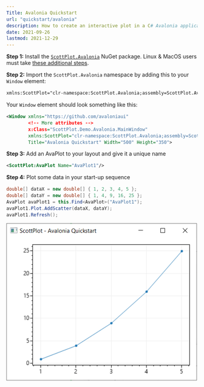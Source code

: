 ```yaml
---
Title: Avalonia Quickstart
url: "quickstart/avalonia"
description: How to create an interactive plot in a C# Avalonia application
date: 2021-09-26
lastmod: 2021-12-29
---
```


**Step 1:** Install the [`ScottPlot.Avalonia`](https://www.nuget.org/packages/ScottPlot.Avalonia) NuGet package. Linux & MacOS users must take [these additional steps](/faq/dependencies).

**Step 2:** Import the `ScottPlot.Avalonia` namespace by adding this to your `Window` element:

```xml
xmlns:ScottPlot="clr-namespace:ScottPlot.Avalonia;assembly=ScottPlot.Avalonia"
```

Your `Window` element should look something like this:

```xml
<Window xmlns="https://github.com/avaloniaui"
        <!-- More attributes -->
        x:Class="ScottPlot.Demo.Avalonia.MainWindow"
        xmlns:ScottPlot="clr-namespace:ScottPlot.Avalonia;assembly=ScottPlot.Avalonia"
        Title="Avalonia Quickstart" Width="500" Height="350">
```


**Step 3:** Add an AvaPlot to your layout and give it a unique name
```xml
<ScottPlot:AvaPlot Name="AvaPlot1"/>
```

**Step 4:** Plot some data in your start-up sequence

```cs
double[] dataX = new double[] { 1, 2, 3, 4, 5 };
double[] dataY = new double[] { 1, 4, 9, 16, 25 };
AvaPlot avaPlot1 = this.Find<AvaPlot>("AvaPlot1");
avaPlot1.Plot.AddScatter(dataX, dataY);
avaPlot1.Refresh();
```

<img src="scottplot-quickstart-avalonia.png" class="d-block mx-auto shadow my-5">